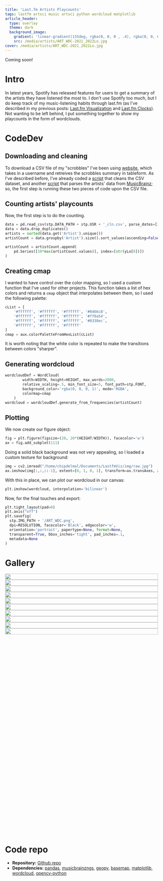 ```yaml
---
title: 'Last.fm Artists Playcounts'
tags: lastfm artsci music artsci python wordcloud matplotlib
article_header:
  type: overlay
  theme: dark
  background_image:
    gradient: 'linear-gradient(135deg, rgba(0, 0, 0 , .4), rgba(0, 0, 0, .4))'
    src: /media/artists/ART_WDC-2021_2022Lo.jpg
cover: /media/artists/ART_WDC-2021_2022Lo.jpg
---
```


Coming soon!

<!--more-->

# Intro

In latest years, Spotify has released features for users to get a summary of the artists they have listened the most to. I don't use Spotify too much, but I do keep track of my music-listening habits through last.fm (as I've described in my previous posts: [Last.fm Visualization](/artsci/2019-12-10-LastfmViz.html) and  [Last.fm Clocks](/artsci/2021-11-01-LastfmClocks.html)). Not wanting to be left behind, I put something together to show my playcounts in the form of wordclouds.

# CodeDev

## Downloading and cleaning

To download a CSV file of my "scrobbles" I've been using [website](https://benjaminbenben.com/lastfm-to-csv/), which takes in a username and retreives the scrobbles summary in tableform. As I've described before, I've already coded a [script](https://github.com/Chipdelmal/LastfmViz/blob/master/Lastfm_clean.py) that cleans the CSV dataset, and another [script](https://github.com/Chipdelmal/LastfmViz/blob/master/MusicBrainz_download.py) that parses the artists' data from [MusicBrainz](https://musicbrainz.org/); so, the first step is running these two pieces of code upon the CSV file.

## Counting artists' playcounts

Now, the first step is to do the counting.

```python
data = pd.read_csv(stp.DATA_PATH + stp.USR + '_cln.csv', parse_dates=[3])
data = data.drop_duplicates()
artists = sorted(data.get('Artist').unique())
artistCount = data.groupby('Artist').size().sort_values(ascending=False)
```

```python
artistCount = artistCount.append(
    pd.Series([10*max(artistCount.values)], index=[str(yLo[0])])
)
```

## Creating cmap

I wanted to have control over the color mapping, so I used a custom function that I've used for other projects. This function takes a list of hex colors and returns a `cmap` object that interpolates between them, so I used the following palette:

```python
cList = [
    '#ffffff', '#ffffff', '#ffffff', '#0466c8', 
    '#ffffff', '#ffffff', '#ffffff', '#ff0a54',
    '#ffffff', '#ffffff', '#ffffff', '#8338ec', 
    '#ffffff', '#ffffff', '#ffffff'
]
cmap = aux.colorPaletteFromHexList(cList)
```

It is worth noting that the white color is repeated to make the transitions between colors "sharper".

## Generating wordcloud



```python
wordcloudDef = WordCloud(
        width=WIDTH, height=HEIGHT, max_words=2000,
        relative_scaling=.5, min_font_size=5, font_path=stp.FONT,
        background_color='rgba(0, 0, 0, 1)', mode='RGBA',
        colormap=cmap
    )
wordcloud = wordcloudDef.generate_from_frequencies(artistCount)
```

## Plotting 

We now create our figure object:

```python
fig = plt.figure(figsize=(20, 20*(HEIGHT/WIDTH)), facecolor='w')
ax = fig.add_subplot(111)
```

Doing a solid black background was not very appealing, so I loaded a custom texture for background:

```python
img = cv2.imread("/home/chipdelmal/Documents/LastfmViz/img/raw.jpg")
ax.imshow(img[:,:,::-1], extent=[0, 1, 0, 1], transform=ax.transAxes, zorder=-10)
```

With this in place, we can plot our wordcloud in our canvas:

```python
plt.imshow(wordcloud, interpolation='bilinear')
```

Now, for the final touches and export:

```python
plt.tight_layout(pad=0)
plt.axis("off")
plt.savefig(
  stp.IMG_PATH + '/ART_WDC.png',
  dpi=RESOLUTION, facecolor='Black', edgecolor='w',
  orientation='portrait', papertype=None, format=None,
  transparent=True, bbox_inches='tight', pad_inches=.1,
  metadata=None
)
```


# Gallery

<style>
  .swiper-demo {height: 850px;}
  .swiper-demo .swiper__slide {
    display: flex; align-items: center; justify-content: center;
    font-size: 3rem; color: #fff;
  }
</style>


<div class="swiper my-3 swiper-demo swiper-demo--0">
  <div class="swiper__wrapper">
    <div class="swiper__slide"><img src="/media/artists/ART_WDC-2021_2022.jpg" style="width:100%;"></div>
    <div class="swiper__slide"><img src="/media/artists/ART_WDC-2020_2021.jpg" style="width:100%;"></div>
    <div class="swiper__slide"><img src="/media/artists/ART_WDC-2019_2020.jpg" style="width:100%;"></div>
    <div class="swiper__slide"><img src="/media/artists/ART_WDC-2018_2019.jpg" style="width:100%;"></div>
    <div class="swiper__slide"><img src="/media/artists/ART_WDC-2017_2018.jpg" style="width:100%;"></div>
    <div class="swiper__slide"><img src="/media/artists/ART_WDC-2016_2017.jpg" style="width:100%;"></div>
    <div class="swiper__slide"><img src="/media/artists/ART_WDC-2015_2016.jpg" style="width:100%;"></div>
    <div class="swiper__slide"><img src="/media/artists/ART_WDC-2014_2015.jpg" style="width:100%;"></div>
    <div class="swiper__slide"><img src="/media/artists/ART_WDC-2013_2014.jpg" style="width:100%;"></div>
    <div class="swiper__slide"><img src="/media/artists/ART_WDC-2012_2013.jpg" style="width:100%;"></div>
  </div>
  <!-- <div class="swiper__pagination"></div> -->
  <div class="swiper__button swiper__button--prev fas fa-chevron-left"></div>
  <div class="swiper__button swiper__button--next fas fa-chevron-right"></div>
  <!-- <div class="swiper-scrollbar"></div> -->
</div>

<script>
  {%- include scripts/lib/swiper.js -%}
  var SOURCES = window.TEXT_VARIABLES.sources;
  window.Lazyload.js(SOURCES.jquery, function() {
    $('.swiper-demo--0').swiper(); $('.swiper-demo--1').swiper();
    $('.swiper-demo--2').swiper(); $('.swiper-demo--3').swiper();
    $('.swiper-demo--4').swiper({ animation: false });
  });
</script>

# Code repo

* **Repository:** [Github repo](https://github.com/Chipdelmal/LastfmViz)
* **Dependencies:** [pandas](https://pandas.pydata.org/),  [musicbrainzngs](https://github.com/alastair/python-musicbrainzngs), [geopy](https://geopy.readthedocs.io/), [basemap](https://matplotlib.org/basemap/), [matplotlib](https://matplotlib.org/), [wordcloud](https://github.com/amueller/word_cloud), [opencv-python](https://pypi.org/project/opencv-python/)
